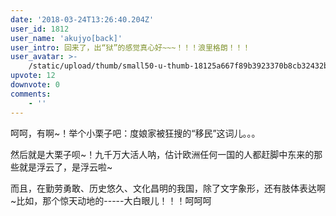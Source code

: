 ```yaml
---
date: '2018-03-24T13:26:40.204Z'
user_id: 1812
user_name: 'akujyo[back]'
user_intro: 回来了，出“狱”的感觉真心好~~~！！！浪里格朗！！！
user_avatar: >-
    /static/upload/thumb/small50-u-thumb-18125a667f89b3923370b8cb32432bf1cb6c5a28e0f2.png
upvote: 12
downvote: 0
comments:
    - ''
---
```


呵呵，有啊~！举个小栗子吧：度娘家被狂搜的“移民”这词儿。。。

然后就是大栗子呗~！九千万大活人呐，估计欧洲任何一国的人都赶脚中东来的那些就是浮云了，是浮云啦~

而且，在勤劳勇敢、历史悠久、文化昌明的我国，除了文字象形，还有肢体表达啊~比如，那个惊天动地的-----大白眼儿！！！呵呵呵

